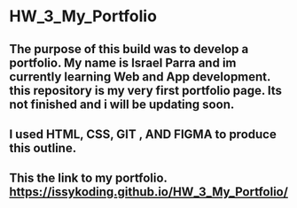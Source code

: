 # HW_3_My_Portfolio
## The purpose of this build was to develop a portfolio. My name is Israel Parra and im currently learning Web and App development. this repository is my very first portfolio page. Its not finished and i will be updating soon. 
## I used HTML, CSS, GIT , AND FIGMA  to produce this outline.
## This the link to my portfolio. https://issykoding.github.io/HW_3_My_Portfolio/
